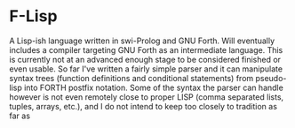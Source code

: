 F-Lisp
======

A Lisp-ish language written in swi-Prolog and GNU Forth. Will eventually includes a 
compiler targeting GNU Forth as an intermediate language. This is currently not at 
an advanced enough stage to be considered finished or even usable. So far I've 
written a fairly simple parser and it can manipulate syntax trees (function definitions and
conditional statements) from pseudo-lisp into FORTH postfix notation. Some of the syntax the 
parser can handle however is not even remotely close to proper LISP (comma separated lists, 
tuples, arrays, etc.), and I do not intend to keep too closely to tradition as far as 
